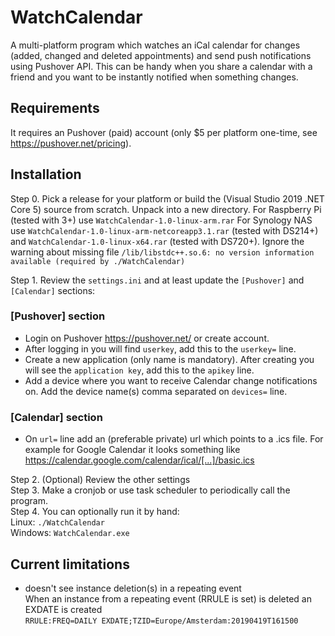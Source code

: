 # WatchCalendar
A multi-platform program which watches an iCal calendar for changes (added, changed and deleted appointments) and send push notifications using Pushover API. This can be handy when you share a calendar with a friend and you want to be instantly notified when something changes.

## Requirements
It requires an Pushover (paid) account (only $5 per platform one-time, see https://pushover.net/pricing).

## Installation

Step 0. Pick a release for your platform or build the (Visual Studio 2019 .NET Core 5) source from scratch. Unpack into a new directory.
For Raspberry Pi (tested with 3+) use `WatchCalendar-1.0-linux-arm.rar`
For Synology NAS use `WatchCalendar-1.0-linux-arm-netcoreapp3.1.rar` (tested with DS214+) and `WatchCalendar-1.0-linux-x64.rar` (tested with DS720+). Ignore the warning about missing file `/lib/libstdc++.so.6: no version information available (required by ./WatchCalendar)`

Step 1. Review the `settings.ini` and at least update the `[Pushover]` and `[Calendar]` sections:

### \[Pushover\] section
* Login on Pushover https://pushover.net/ or create account.
* After logging in you will find `userkey`, add this to the `userkey=` line.
* Create a new application (only name is mandatory). After creating you will see the `application key`, add this to the `apikey` line.
* Add a device where you want to receive Calendar change notifications on. Add the device name(s) comma separated on `devices=` line.

### \[Calendar\] section
* On `url=` line add an (preferable private) url which points to a .ics file. For example for Google Calendar it looks something like https://calendar.google.com/calendar/ical/[...]/basic.ics


Step 2. (Optional) Review the other settings  
Step 3. Make a cronjob or use task scheduler to periodically call the program.  
Step 4. You can optionally run it by hand:  
Linux: `./WatchCalendar`  
Windows: `WatchCalendar.exe`

## Current limitations
* doesn't see instance deletion(s) in a repeating event  
When an instance from a repeating event (RRULE is set) is deleted an EXDATE is created  
 `RRULE:FREQ=DAILY
 EXDATE;TZID=Europe/Amsterdam:20190419T161500`


